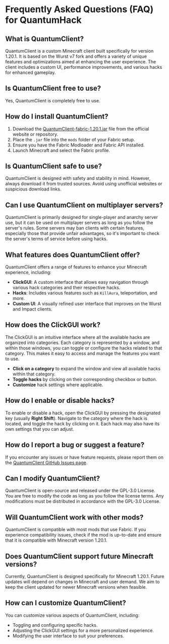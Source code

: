# Frequently Asked Questions (FAQ) for QuantumHack

## What is QuantumClient?

QuantumClient is a custom Minecraft client built specifically for version 1.20.1. It is based on the Wurst v7 fork and offers a variety of unique features and optimizations aimed at enhancing the user experience. The client includes a custom UI, performance improvements, and various hacks for enhanced gameplay.

## Is QuantumClient free to use?

Yes, QuantumClient is completely free to use.

## How do I install QuantumClient?

1. Download the [QuantumClient-fabric-1.20.1.jar](https://github.com/foldesandras/QuantumHack/releases) file from the official website or repository.
2. Place the `.jar` file into the `mods` folder of your Fabric setup.
3. Ensure you have the Fabric Modloader and Fabric API installed.
4. Launch Minecraft and select the Fabric profile.

## Is QuantumClient safe to use?

QuantumClient is designed with safety and stability in mind. However, always download it from trusted sources. Avoid using unofficial websites or suspicious download links.

## Can I use QuantumClient on multiplayer servers?

QuantumClient is primarily designed for single-player and anarchy server use, but it can be used on multiplayer servers as long as you follow the server's rules. Some servers may ban clients with certain features, especially those that provide unfair advantages, so it's important to check the server's terms of service before using hacks.

## What features does QuantumClient offer?

QuantumClient offers a range of features to enhance your Minecraft experience, including:

- **ClickGUI**: A custom interface that allows easy navigation through various hack categories and their respective hacks.
- **Hacks**: Includes various features such as `KillAura`, teleportation, and more.
- **Custom UI**: A visually refined user interface that improves on the Wurst and Impact clients.

## How does the ClickGUI work?

The ClickGUI is an intuitive interface where all the available hacks are organized into categories. Each category is represented by a window, and within those windows, you can toggle or configure the hacks related to that category. This makes it easy to access and manage the features you want to use.

- **Click on a category** to expand the window and view all available hacks within that category.
- **Toggle hacks** by clicking on their corresponding checkbox or button.
- **Customize** hack settings where applicable.

## How do I enable or disable hacks?

To enable or disable a hack, open the ClickGUI by pressing the designated key (usually **Right Shift**). Navigate to the category where the hack is located, and toggle the hack by clicking on it. Each hack may also have its own settings that you can adjust.

## How do I report a bug or suggest a feature?

If you encounter any issues or have feature requests, please report them on the [QuantumClient GitHub Issues page](https://github.com/foldesandras/QuantumHack/issues).

## Can I modify QuantumClient?

QuantumClient is open-source and released under the GPL-3.0 License. You are free to modify the code as long as you follow the license terms. Any modifications must be distributed in accordance with the GPL-3.0 License.

## Will QuantumClient work with other mods?

QuantumClient is compatible with most mods that use Fabric. If you experience compatibility issues, check if the mod is up-to-date and ensure that it is compatible with Minecraft version 1.20.1.

## Does QuantumClient support future Minecraft versions?

Currently, QuantumClient is designed specifically for Minecraft 1.20.1. Future updates will depend on changes in Minecraft and user demand. We aim to keep the client updated for newer Minecraft versions when feasible.

## How can I customize QuantumClient?

You can customize various aspects of QuantumClient, including:

- Toggling and configuring specific hacks.
- Adjusting the ClickGUI settings for a more personalized experience.
- Modifying the user interface to suit your preferences.

